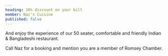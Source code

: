 ```yaml
---
heading: 10% discount on your bill
member: Naz's Cuisine
published: false
---
```

And enjoy the experience of our 50 seater, comfortable and friendly Indian & Bangladeshi restaurant.

Call Naz for a booking and mention you are a member of Romsey Chamber.

